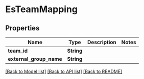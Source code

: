 # EsTeamMapping

## Properties

Name | Type | Description | Notes
------------ | ------------- | ------------- | -------------
**team_id** | **String** |  | 
**external_group_name** | **String** |  | 

[[Back to Model list]](../README.md#documentation-for-models) [[Back to API list]](../README.md#documentation-for-api-endpoints) [[Back to README]](../README.md)


